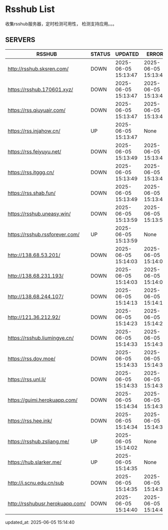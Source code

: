 # Rsshub List

收集rsshub服务器，定时检测可用性， 检测支持应用。。。


## SERVERS

|  RSSHUB   | STATUS  | UPDATED  | ERROR  | TWITTER |  
|  ----  | ----  | ----  | ----  | ---- |  
| http://rsshub.sksren.com/ | DOWN | 2025-06-05 15:13:47 | 2025-06-05 15:13:47 |  
| https://rsshub.170601.xyz/ | DOWN | 2025-06-05 15:13:47 | 2025-06-05 15:13:47 |  
| https://rss.qiuyuair.com/ | DOWN | 2025-06-05 15:13:47 | 2025-06-05 15:13:47 |  
| https://rss.injahow.cn/ | UP | 2025-06-05 15:13:47 | None ||  
| https://rss.feiyuyu.net/ | DOWN | 2025-06-05 15:13:49 | 2025-06-05 15:13:49 |  
| https://rss.itggg.cn/ | DOWN | 2025-06-05 15:13:49 | 2025-06-05 15:13:49 |  
| https://rss.shab.fun/ | DOWN | 2025-06-05 15:13:49 | 2025-06-05 15:13:49 |  
| https://rsshub.uneasy.win/ | DOWN | 2025-06-05 15:13:59 | 2025-06-05 15:13:59 |  
| https://rsshub.rssforever.com/ | UP | 2025-06-05 15:13:59 | None ||  
| http://138.68.53.201/ | DOWN | 2025-06-05 15:14:03 | 2025-06-05 15:14:03 |  
| http://138.68.231.193/ | DOWN | 2025-06-05 15:14:03 | 2025-06-05 15:14:03 |  
| http://138.68.244.107/ | DOWN | 2025-06-05 15:14:13 | 2025-06-05 15:14:13 |  
| http://121.36.212.92/ | DOWN | 2025-06-05 15:14:23 | 2025-06-05 15:14:23 |  
| https://rsshub.liumingye.cn/ | DOWN | 2025-06-05 15:14:33 | 2025-06-05 15:14:33 |  
| https://rss.dov.moe/ | DOWN | 2025-06-05 15:14:33 | 2025-06-05 15:14:33 |  
| https://rss.unl.li/ | DOWN | 2025-06-05 15:14:33 | 2025-06-05 15:14:33 |  
| https://guimi.herokuapp.com/ | DOWN | 2025-06-05 15:14:34 | 2025-06-05 15:14:34 |  
| https://rss.hee.ink/ | DOWN | 2025-06-05 15:14:34 | 2025-06-05 15:14:34 |  
| https://rsshub.zsliang.me/ | UP | 2025-06-05 15:14:02 | None |OK|  
| https://hub.slarker.me/ | UP | 2025-06-05 15:14:35 | None ||  
| http://i.scnu.edu.cn/sub | DOWN | 2025-06-05 15:14:35 | 2025-06-05 15:14:35 |  
| http://rsshubusr.herokuapp.com/ | DOWN | 2025-06-05 15:14:40 | 2025-06-05 15:14:40 |  
  

updated_at: 2025-06-05 15:14:40  
